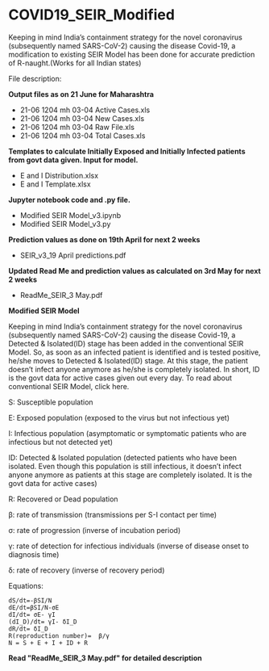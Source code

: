 # COVID19_SEIR_Modified
Keeping in mind India’s containment strategy for the novel coronavirus (subsequently named SARS-CoV-2) causing the disease Covid-19, a modification to existing SEIR Model has been done for accurate prediction of R-naught.(Works for all Indian states)

File description:

**Output files as on 21 June for Maharashtra**
- 21-06 1204 mh 03-04 Active Cases.xls
- 21-06 1204 mh 03-04 New Cases.xls
- 21-06 1204 mh 03-04 Raw File.xls
- 21-06 1204 mh 03-04 Total Cases.xls

 **Templates to calculate Initially Exposed and Initially Infected patients from govt data given. Input for model.**
- E and I Distribution.xlsx
- E and I Template.xlsx

**Jupyter notebook code and .py file.** 
- Modified SEIR Model_v3.ipynb
- Modified SEIR Model_v3.py

**Prediction values as done on 19th April for next 2 weeks**
- SEIR_v3_19 April predictions.pdf

**Updated Read Me and prediction values as calculated on 3rd May for next 2 weeks**
- ReadMe_SEIR_3 May.pdf



**Modified SEIR Model**

Keeping in mind India’s containment strategy for the novel coronavirus (subsequently named SARS-CoV-2) causing the disease Covid-19, a Detected & Isolated(ID) stage has been added in the conventional SEIR Model. So, as soon as an infected patient is identified and is tested positive, he/she moves to Detected & Isolated(ID) stage. At this stage, the patient doesn’t infect anyone anymore as he/she is completely isolated. In short, ID is the govt data for active cases given out every day. To read about conventional SEIR Model, click here.
 

S: Susceptible population

E: Exposed population (exposed to the virus but not infectious yet)

I: Infectious population (asymptomatic or symptomatic patients who are infectious but not detected yet)

ID: Detected & Isolated population (detected patients who have been isolated. Even though this population is still infectious, it doesn’t infect anyone anymore as patients at this stage are completely isolated. It is the govt data for active cases)

R: Recovered or Dead population



β: rate of transmission (transmissions per S-I contact per time)

σ: rate of progression (inverse of incubation period)

γ: rate of detection for infectious individuals (inverse of disease onset to diagnosis time)

δ: rate of recovery (inverse of recovery period)

Equations:

	dS/dt=-βSI/N
	dE/dt=βSI/N-σE
	dI/dt= σE- γI
	(dI_D)/dt= γI- δI_D
	dR/dt= δI_D
	R(reproduction number)=  β/γ
	N = S + E + I + ID + R


**Read "ReadMe_SEIR_3 May.pdf" for detailed description**
